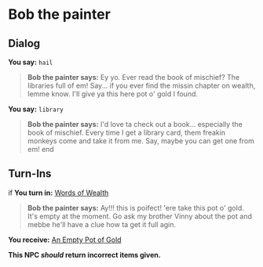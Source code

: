 # Bob the painter
## Dialog

**You say:** `hail`



>**Bob the painter says:** Ey yo. Ever read the book of mischief? The libraries full of em! Say... if you ever find the missin chapter on wealth, lemme know.  I'll give ya this here pot o' gold I found.

**You say:** `library`



>**Bob the painter says:** I'd love ta check out a book... especially the book of mischief. Every time I get a library card, them freakin monkeys come and take it from me. Say, maybe you can get one from em!
end

## Turn-Ins





if **You turn in:** [Words of Wealth](/item/18008)


>**Bob the painter says:** Ay!!! this is poifect! 'ere take this pot o' gold. It's empty at the moment. Go ask my brother Vinny about the pot and mebbe he'll have a clue how ta get it full agin.


 **You receive:**  [An Empty Pot of Gold](/item/17326) 

**This NPC *should* return incorrect items given.**
